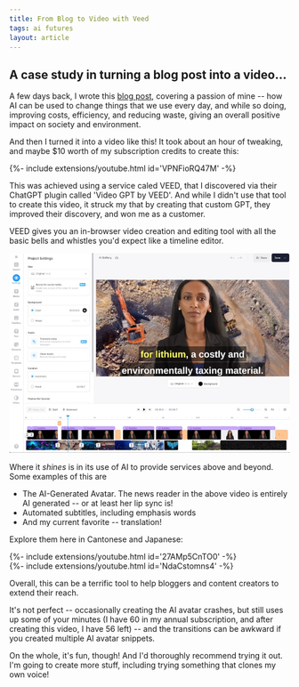 ```yaml
---
title: From Blog to Video with Veed
tags: ai futures
layout: article
---
```



## A case study in turning a blog post into a video...

A few days back, I wrote this [blog post](https://laurencemoroney.com/2024/01/27/materials.html), covering a passion of mine -- how AI can be used to change things that we use every day, and while so doing, improving costs, efficiency, and reducing waste, giving an overall positive impact on society and environment. 

And then I turned it into a video like this! It took about an hour of tweaking, and maybe $10 worth of my subscription credits to create this:
<div>{%- include extensions/youtube.html id='VPNFioRQ47M' -%}</div>

This was achieved using a service caled VEED, that I discovered via their ChatGPT plugin called 'Video GPT by VEED'. And while I didn't use that tool to create this video, it struck my that by creating that custom GPT, they improved their discovery, and won me as a customer.

VEED gives you an in-browser video creation and editing tool with all the basic bells and whistles you'd expect like a timeline editor. 

![Veed Editor in action](/assets/veed.jpg)

Where it *shines* is in its use of AI to provide services above and beyond. Some examples of this are

- The AI-Generated Avatar. The news reader in the above video is entirely AI generated -- or at least her lip sync is!
- Automated subtitles, including emphasis words
- And my current favorite -- translation!

Explore them here in Cantonese and Japanese:

<div>{%- include extensions/youtube.html id='27AMp5CnTO0' -%}</div>

<div>{%- include extensions/youtube.html id='NdaCstomns4' -%}</div>

Overall, this can be a terrific tool to help bloggers and content creators to extend their reach.

It's not perfect -- occasionally creating the AI avatar crashes, but still uses up some of your minutes (I have 60 in my annual subscription, and after creating this video, I have 56 left) -- and the transitions can be awkward if you created multiple AI avatar snippets. 

On the whole, it's fun, though! And I'd thoroughly recommend trying it out. I'm going to create more stuff, including trying something that clones my own voice!